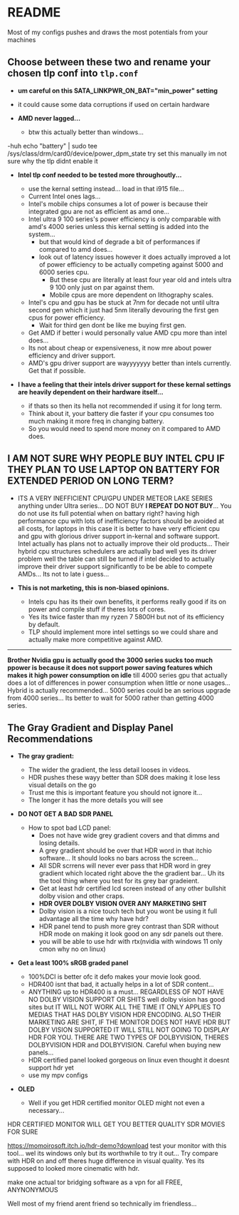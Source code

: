# README

Most of my configs pushes and draws the most potentials from your machines

## Choose between these two and rename your chosen tlp conf into `tlp.conf`

- **um careful on this SATA_LINKPWR_ON_BAT="min_power" setting**
- it could cause some data corruptions if used on certain hardware

- **AMD never lagged...**
  - btw this actually better than windows...
 
-huh
echo "battery" | sudo tee /sys/class/drm/card0/device/power_dpm_state
try set this manually im not sure why the tlp didnt enable it

- **Intel tlp conf needed to be tested more throughoutly...**
  - use the kernal setting instead... load in that i915 file...
  - Current Intel ones lags...
  - Intel's mobile chips consumes a lot of power is because their integrated gpu are not as efficient as amd one...
  - Intel ultra 9 100 series's power efficiency is only comparable with amd's 4000 series unless this kernal setting is added into the system...  
    - but that would kind of degrade a bit of performances if compared to amd does...
    - look out of latency issues however it does actually improved a lot of power efficiency to be actually competing against 5000 and 6000 series cpu.  
      - But these cpu are literally at least four year old and intels ultra 9 100 only just on par against them.  
      - Mobile cpus are more dependent on lithography scales.  
  - Intel's cpu and gpu has be stuck at 7nm for decade not until ultra second gen which it just had 5nm literally devouring the first gen cpus for power efficiency.  
    - Wait for third gen dont be like me buying first gen.  
  - Get AMD if better i would personally value AMD cpu more than intel does...  
  - Its not about cheap or expensiveness, it now mre about power efficiency and driver support.  
  - AMD's gpu driver support are wayyyyyyy better than intels currently. Get that if possible.  

- **I have a feeling that their intels driver support for these kernal settings are heavily dependent on their hardware itself...**  
  - if thats so then its hella not recommended if using it for long term.  
  - Think about it, your battery die faster if your cpu consumes too much making it more freq in changing battery.  
  - So you would need to spend more money on it compared to AMD does.

## I AM NOT SURE WHY PEOPLE BUY INTEL CPU IF THEY PLAN TO USE LAPTOP ON BATTERY FOR EXTENDED PERIOD ON LONG TERM?  
- ITS A VERY INEFFICIENT CPU/GPU UNDER METEOR LAKE SERIES anything under Ultra series... DO NOT BUY **I REPEAT DO NOT BUY**... You do not use its full potential when on battary right? having high performance cpu with lots of inefficiency factors should be avoided at all costs, for laptops in this case it is better to have very efficient cpu and gpu with glorious driver support in-kernal and software support.  Intel actually has plans not to actually improve their old products... Their hybrid cpu structures schedulers are actually bad well yes its driver problem well the table can still be turned if intel decided to actually improve their driver support significantly to be be able to compete AMDs... Its not to late i guess...

- **This is not marketing, this is non-biased opinions.**  
  - Intels cpu has its their own benefits, it performs really good if its on power and compile stuff if theres lots of cores.  
  - Yes its twice faster than my ryzen 7 5800H but not of its efficiency by default.  
  - TLP should implement more intel settings so we could share and actually make more competitive against AMD.

---

 **Brother Nvidia gpu is actually good the 3000 series sucks too much ppower is because it does not support power saving features which makes it high power consumption on idle** 
till 4000 series gpu that actually does a lot of differences in power consumption when little or none usages... Hybrid is actually recommended... 5000 series could be an serious upgrade from 4000 series... Its better to wait for 5000 rather than getting 4000 series. 

## The Gray Gradient and Display Panel Recommendations

- **The gray gradient:**  
  - The wider the gradient, the less detail looses in videos.
  - HDR pushes these wayy better than SDR does making it lose less visual details on the go
  - Trust me this is important feature you should not ignore it...
  - The longer it has the more details you will see

- **DO NOT GET A BAD SDR PANEL**  
  - How to spot bad LCD panel:  
    - Does not have wide grey gradient covers and that dimms and losing details.
    - A grey gradient should be over that HDR word in that itchio software... It should looks no bars across the screen...
    - All SDR scrrens will never ever pass that HDR word in grey gradient which located right above the the gradient bar...  Uh its the tool thing where you test for its grey bar gradeient.
    - Get at least hdr certified lcd screen instead of any other bullshit dolby vision and other craps.  
    - **HDR OVER DOLBY VISION OVER ANY MARKETING SHIT**
    - Dolby vision is a nice touch tech but you wont be using it full advantage all the time why have hdr?
    - HDR panel tend to push more grey contrast than SDR without HDR mode on making it look good on any sdr panels out there.
    - you will be able to use hdr with rtx(nvidia with windows 11 only cmon why no on linux)

- **Get a least 100% sRGB graded panel**  
  - 100%DCI is better ofc it defo makes your movie look good.  
  - HDR400 isnt that bad, it actually helps in a lot of SDR content...  
  - ANYTHING up to HDR400 is a must... REGARDLESS OF NOT HAVE NO DOLBY VISION SUPPORT OR SHITS well dolby vision has good sites but IT WILL NOT WORK ALL THE TIME IT ONLY APPLIES TO MEDIAS THAT HAS DOLBY VISION HDR ENCODING. ALSO THEIR MARKETING ARE SHIT, IF THE MONITOR DOES NOT HAVE HDR BUT DOLBY VISION SUPPORTED IT WILL STILL NOT GOING TO DISPLAY HDR FOR YOU. THERE ARE TWO TYPES OF DOLBYVISION, THERES DOLBYVISION HDR and DOLBYVISION. Careful when buying new panels...
  - HDR certified panel looked gorgeous on linux even thought it doesnt support hdr yet
  - use my mpv configs

- **OLED**  
  - Well if you get HDR certified monitor OLED might not even a necessary...

HDR CERTIFIED MONITOR WILL GET YOU BETTER QUALITY SDR MOVIES FOR SURE

https://momoirosoft.itch.io/hdr-demo?download test your monitor with this tool... wel its windows only but its worthwhile to try it out... Try compare with HDR on and off theres huge difference in visual quality. Yes its supposed to looked more cinematic with hdr. 






make one actual tor bridging software as a vpn for all FREE, ANYNONYMOUS

Well most of my friend arent friend so technically im friendless...
